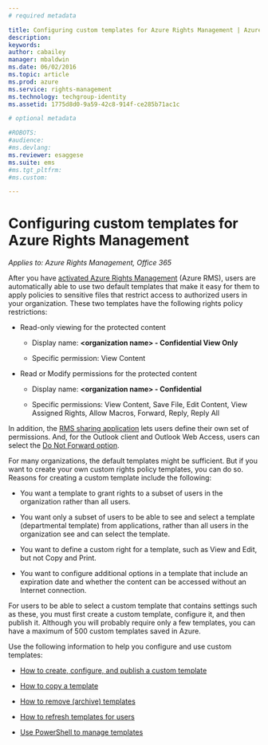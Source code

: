```yaml
---
# required metadata

title: Configuring custom templates for Azure Rights Management | Azure RMS
description:
keywords:
author: cabailey
manager: mbaldwin
ms.date: 06/02/2016
ms.topic: article
ms.prod: azure
ms.service: rights-management
ms.technology: techgroup-identity
ms.assetid: 1775d8d0-9a59-42c8-914f-ce285b71ac1c

# optional metadata

#ROBOTS:
#audience:
#ms.devlang:
ms.reviewer: esaggese
ms.suite: ems
#ms.tgt_pltfrm:
#ms.custom:

---
```


# Configuring custom templates for Azure Rights Management

*Applies to: Azure Rights Management, Office 365*

After you have [activated Azure Rights Management](activate-service.md) (Azure RMS), users are automatically able to use two default templates that make it easy for them to apply policies to sensitive files that restrict access to authorized users in your organization. These two templates have the following rights policy restrictions:

-   Read-only viewing for the protected content

    -   Display name: **&lt;organization name&gt; - Confidential View Only**

    -   Specific permission: View Content

-   Read or Modify permissions for the protected content

    -   Display name: **&lt;organization name&gt; - Confidential**

    -   Specific permissions: View Content, Save File, Edit Content, View Assigned Rights, Allow Macros, Forward, Reply, Reply All

In addition, the [RMS sharing application](../rms-client/sharing-app-windows.md) lets users define their own set of permissions. And, for the Outlook client and Outlook Web Access, users can select the [Do Not Forward option](../deploy-use/configure-usage-rights.md#do-not-forward-option-for-emails).

For many organizations, the default templates might be sufficient. But if you want to create your own custom rights policy templates, you can do so. Reasons for creating a custom template include the following:

-   You want a template to grant rights to a subset of users in the organization rather than all users.

-   You want only a subset of users to be able to see and select a template (departmental template) from applications, rather than all users in the organization see and can select the template.

-   You want to define a custom right for a template, such as View and Edit, but not Copy and Print.

-   You want to configure additional options in a template that include an expiration date and whether the content can be accessed without an Internet connection.

For users to be able to select a custom template that contains settings such as these, you must first create a custom template, configure it, and then publish it. Although you will probably require only a few templates, you can have a maximum of 500 custom templates saved in Azure. 

Use the following information to help you configure and use custom templates:

-   [How to create, configure, and publish a custom template](create-template.md)

-   [How to copy a template](copy-template.md)

-   [How to remove (archive) templates](remove-template.md)

-   [How to refresh templates for users](refresh-templates.md)

-   [Use PowerShell to manage templates](configure-templates-with-powershell.md)



